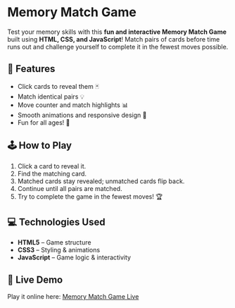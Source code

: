 # Memory Match Game

Test your memory skills with this **fun and interactive Memory Match Game** built using **HTML, CSS, and JavaScript**! Match pairs of cards before time runs out and challenge yourself to complete it in the fewest moves possible.  

## 🎯 Features
- Click cards to reveal them 🃏
- Match identical pairs 💡
- Move counter and match highlights 📊
- Smooth animations and responsive design 📱
- Fun for all ages! 🎉

## 🕹 How to Play
1. Click a card to reveal it.
2. Find the matching card.
3. Matched cards stay revealed; unmatched cards flip back.
4. Continue until all pairs are matched.
5. Try to complete the game in the fewest moves! 🏆

## 💻 Technologies Used
- **HTML5** – Game structure
- **CSS3** – Styling & animations
- **JavaScript** – Game logic & interactivity

## 🔗 Live Demo
Play it online here: [Memory Match Game Live](https://codepen.io/Priti-Vishwakarma/pen/ZYQeKNe) 

